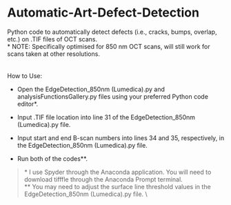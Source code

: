 # Automatic-Art-Defect-Detection
Python code to automatically detect defects (i.e., cracks, bumps, overlap, etc.) on .TIF files of OCT scans. \
\* NOTE: Specifically optimised for 850 nm OCT scans, will still work for scans taken at other resolutions. \
\
\
How to Use: 
* Open the EdgeDetection_850nm (Lumedica).py and analysisFunctionsGallery.py files using your preferred Python code editor*.

* Input .TIF file location into line 31 of the EdgeDetection_850nm (Lumedica).py file.

* Input start and end B-scan numbers into lines 34 and 35, respectively, in the EdgeDetection_850nm (Lumedica).py file.

* Run both of the codes**. 

>\* I use Spyder through the Anaconda application. You will need to download tifffle through the Anaconda Prompt terminal. \
>\** You may need to adjust the surface line threshold values in the EdgeDetection_850nm (Lumedica).py file. \
